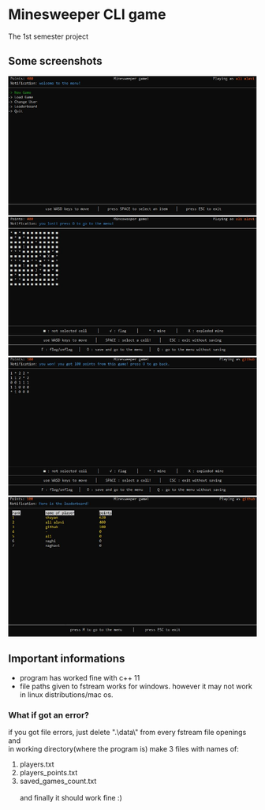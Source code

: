 # Minesweeper CLI game
The 1st semester project


## Some screenshots
![This is an image](1.JPG)
![This is an image](2.JPG)
![This is an image](3.JPG)
![This is an image](4.JPG)

## Important informations
- program has worked fine with c++ 11
- file paths given to fstream works for windows. however it may not work in linux distributions/mac os.
### What if got an error?
  if you got file errors, just delete ".\\data\\" from every fstream file openings and 
  <br>
  in working directory(where the program is) make 3 files with names of:
  <br>
  1. players.txt
  2. players_points.txt
  3. saved_games_count.txt
  <br><br>
  and finally it should work fine :)
